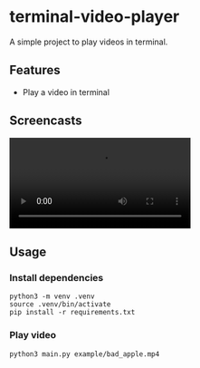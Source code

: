 # terminal-video-player
A simple project to play videos in terminal.

## Features
- Play a video in terminal

## Screencasts
<video src="screencast/bad_apple.mov" width="320" controls></video>

## Usage
### Install dependencies
```
python3 -m venv .venv
source .venv/bin/activate
pip install -r requirements.txt
```

### Play video
```
python3 main.py example/bad_apple.mp4
```